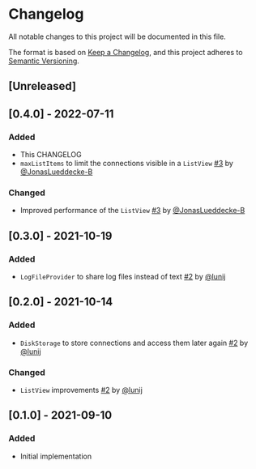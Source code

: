 # Changelog
All notable changes to this project will be documented in this file.

The format is based on [Keep a Changelog](https://keepachangelog.com/en/1.0.0/),
and this project adheres to [Semantic Versioning](https://semver.org/spec/v2.0.0.html).

## [Unreleased]

## [0.4.0] - 2022-07-11
### Added
- This CHANGELOG
- `maxListItems` to limit the connections visible in a `ListView` [#3](https://github.com/lunij/netbob/pull/3) by [@JonasLueddecke-B](https://github.com/JonasLueddecke-B)

### Changed
- Improved performance of the `ListView` [#3](https://github.com/lunij/netbob/pull/3) by [@JonasLueddecke-B](https://github.com/JonasLueddecke-B)

## [0.3.0] - 2021-10-19
### Added
- `LogFileProvider` to share log files instead of text [#2](https://github.com/lunij/netbob/pull/2) by [@lunij](https://github.com/lunij)

## [0.2.0] - 2021-10-14
### Added
- `DiskStorage` to store connections and access them later again [#2](https://github.com/lunij/netbob/pull/1) by [@lunij](https://github.com/lunij)

### Changed
- `ListView` improvements [#2](https://github.com/lunij/netbob/pull/1) by [@lunij](https://github.com/lunij)

## [0.1.0] - 2021-09-10
### Added
- Initial implementation
